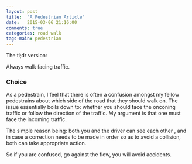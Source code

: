 ```yaml
---
layout: post
title:  "A Pedestrian Article"
date:   2015-03-06 21:16:00
comments: true
categories: road walk
tags-main: pedestrian
---
```


The tl;dr version:

Always walk facing traffic.


### Choice

As a pedestrain, I feel that there is often a confusion amongst my fellow pedestrains about which side of the road that they should walk on. The issue essentially boils down to: whether you should face the onconing traffic or follow the direction of the traffic. My argument is that one must face the incoming traffic.

The simple reason being: both you and the driver can see each other , and in case a correction needs to be made in order so as to avoid a collision, both can take appropriate action.

So if you are confused, go against the flow, you will avoid accidents.
 
